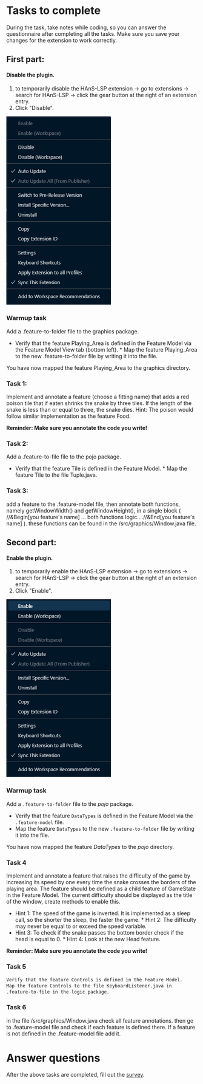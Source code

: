 # Tasks to complete

During the task, take notes while coding, so you can answer the questionnaire after completing all the tasks.
Make sure you save your changes for the extension to work correctly.

## First part:

#### Disable the plugin.
1. to temporarily disable the HAnS-LSP extension -> go to extensions -> search for HAnS-LSP -> click the gear button at the right of an extension entry.
2. Click "Disable".

![](disable.png)

### Warmup task

Add a .feature-to-folder file to the graphics package.
 * Verify that the feature Playing_Area is defined in the Feature Model via the Feature Model View tab (bottom left). * 
 Map the feature Playing_Area to the new .feature-to-folder file by writing it into the file.

You have now mapped the feature Playing_Area to the graphics directory.

### Task 1:

Implement and annotate a feature (choose a fitting name) that adds a red poison tile that if eaten shrinks the snake by three tiles.
If the length of the snake is less than or equal to three, the snake dies. Hint: The poison would follow similar implementation as the feature Food.

**Reminder: Make sure you annotate the code you write!**

### Task 2:

Add a .feature-to-file file to the pojo package.
 * Verify that the feature Tile is defined in the Feature Model. * 
 Map the feature Tile to the file Tuple.java.

### Task 3:

add a feature to the .feature-model file, then annotate both functions, namely getWindowWidth() and getWindowHeight(), in a single block ( //&Begin[you feature's name] ... both functions logic....//&End[you feature's name] ).
these functions can be found in the /src/graphics/Window.java file.

## Second part:

#### Enable the plugin.
1. to temporarily enable the HAnS-LSP extension -> go to extensions -> search for HAnS-LSP -> click the gear button at the right of an extension entry.
2. Click "Enable".

![](enable.png)

### Warmup task

Add a `.feature-to-folder` file to the *pojo* package.
* Verify that the feature `DataTypes` is defined in the Feature Model via the `.feature-model` file.
* Map the feature `DataTypes` to the new `.feature-to-folder` file by writing it into the file.

You have now mapped the feature *DataTypes* to the *pojo* directory.

### Task 4

Implement and annotate a feature that raises the difficulty of the game by increasing its speed by one every time the snake crosses the borders of the playing area.
The feature should be defined as a child feature of GameState in the Feature Model. The current difficulty should be displayed as the title of the window, create methods to enable this.
 * Hint 1: The speed of the game is inverted. It is implemented as a sleep call, so the shorter the sleep, the faster the game. * 
 Hint 2: The difficulty may never be equal to or exceed the speed variable.
 * Hint 3: To check if the snake passes the bottom border check if the head is equal to 0. * 
 Hint 4: Look at the new Head feature.

**Reminder: Make sure you annotate the code you write!**

### Task 5

    Verify that the feature Controls is defined in the Feature Model.
    Map the feature Controls to the file KeyboardListener.java in .feature-to-file in the logic package.

### Task 6

in the file /src/graphics/Window.java check all feature annotations. then go to .feature-model file and check if each feature is defined there. If a feature is not defined in the .feature-model file add it.

# Answer questions
After the above tasks are completed, fill out the [survey](https://docs.google.com/forms/d/e/1FAIpQLSdcpbnTASBGH6cRMHw2DUJWOQm3MigtSJPRo37Q_eYchaOqZg/viewform?usp=sf_link).
